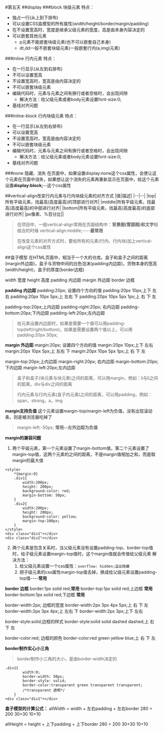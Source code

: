 #第五天
##display 
###block 块级元素
特点：
- 独占一行(从上到下排布)
- 可以设置CSS盒模型的所有属性(width/height/border/margin/padding)
- 在不设置宽高时，宽度是继承父级元素的宽度，高是由本身内容决定的
- 可以嵌套其他元素
	- p元素不能嵌套块级元素(也不可以嵌套自己本身)
	- dt,dd一般不嵌套块级元素(一般嵌套行内(a,img)元素)

###inline 行内元素
特点：
- 在一行显示(从左到右排布)
- 不可以设置宽高
- 不设置宽高时，宽高是由内容决定的
- 不可以嵌套块级元素
- 编辑代码时，元素与元素之间有换行或者空格时，会出现间隙
	- 解决方法：给父级元素或者body元素设置font-size:0;
- 基线对齐问题

###inline-block 行内块级元素
特点：
- 在一行显示(从左到右排布)
- 可以设置宽高
- 不设置宽高时，宽高是由内容决定的
- 不可以嵌套块级元素
- 编辑代码时，元素与元素之间有换行或者空格时，会出现间隙
	- 解决方法：给父级元素或者body元素设置font-size:0;
- 基线对齐问题

###none 隐藏、消失
在页面中，如果设置display:none这个css属性，会使让这个元素在页面中消失，如果想让这个消失的元素再重新显示在页面中，给这个元素设置**display:block;**--这个css属性


##vertical-align改变行内元素与行内块级元素的对齐方式
|值|描述|
|--|--|
|top|所有平级元素，找最高(高度最高)的顶部进行对齐|
|middle|所有平级元素，找最高(高度最高)的中部进行对齐|
|bottom|所有平级元素，找最高(高度最高)的底部进行对齐|
|px像素、%百分比||
> 在项目中，一般vertical-align常用在页面结构中：**背景图(雪碧图)和文字**相结合的时候
> vertical-align:middle;----**最常用**
> 
> 在改变元素的对齐方式时，要给所有的元素(行内、行内块)加上vertical-align这个css属性


##盒子模型
在HTML页面中，相当于一个大的仓库。盒子和盒子之间的距离(margin外边距)，盒子与货物中间的白色泡沫(padding内边距)，货物本身的宽高(width/height)，盒子的厚度(border边框)

width 宽度
height 高度
padding 内边距
margin 外边距
border 边框

**padding  内边距**
padding:20px; 设置四个方向的值
padding:20px 10px;上下 左右
padding:20px 10px 5px;上  左右 下
padding:20px 10px 5px 1px;上 右  下 左

padding-top:20px;上内边距
padding-right:20px; 右内边距
padding-bottom:20px;下内边距
padding-left:20px;左内边距

> 给元素设置内边距时，如果是需要一个值可以用padding-top(left/right/bottom)，如果是需要设置两个值以上，可以用padding:20px 30px;

**margin  外边距**
margin:20px; 设置四个方向的值
margin:20px 10px;上下 左右
margin:20px 10px 5px;上  左右 下
margin:20px 10px 5px 1px;上 右  下 左

margin-top:20px;上内边距
margin-right:20px; 右内边距
margin-bottom:20px;下内边距
margin-left:20px;左内边距

> 盒子和盒子(块元素与块元素)之间的距离，可以用margin，例如：li与li之间的距离，div与div之间的距离
> 
> 行内元素与行内元素(盒子内元素)之间的距离，可以用padding，例如：span，strong，a，img


**margin支持负值**
这个元素设置margin-top/margin-left为负值，没有出现滚动条，则是被浏览器吃掉了
> margin-left:-50px; **常用--左外边距为负值**
>  


**margin的兼容问题**
1. 两个平级元素，第一个元素设置了margin-bottom值，第二个元素设置了margin-top值，这两个元素的之间的距离，不是margin值相加之和，而是取margin的最大值
```
<style>
    *{margin:0}
    .div1{
        width:200px;
        height: 200px;
        background-color: red;
        margin-bottom: 50px;
    }
    .div2{
        width:200px;
        height: 200px;
        background-color: yellow;
        margin-top:100px;
    }
</style>
<div class="div1"></div>
<div class="div2"></div>
```
2. 两个元素是包含关系时，当父级元素没有设置padding-top、border-top值时，给子级元素设置margin-top值时，这个margin值就会传值给父级元素
解决方法：
	1) 给父级元素设置一个css属性：`overflow: hidden;溢出隐藏`
	2) 把子级元素的css属性margin-top值去掉，换成给父级元素设置padding-top值----**常用**


**border 边框**
border:1px solid red;**常用**
border-top:1px solid red;上边框 **常用**
border-bottom:1px solid red;下边框 **常用**

border-width:2px; 边框的宽度
border-width:2px 3px 4px 5px;上 右  下 左
border-width:2px 3px 4px;上 左右 下
border-width:2px 3px;上下 左右

border-style:solid;边框的样式
border-style:solid solid dashed dashed;上 右  下 左

border-color:red; 边框的颜色
border-color:red green yellow blue;上 右  下 左

**border制作实心小三角**
> border制作小三角的大小，是由border-width决定的
```
.div1{
        width:0;
        border-width: 50px;
        border-style: solid;
        border-color:transparent green transparent transparent;
        /*transparent 透明*/
    }
<div class="div1"></div>
```

**盒子模型的计算公式：**
allWidth =  width + 左右padding + 左右border
280  =              200              30+30          10+10

allHeight = height + 上下padding + 上下border
280  =              200              30+30          10+10






	




